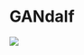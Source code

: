<!-- # GANs
PyTorch implementations of different Generative Adversarial Network schemes


## Types
- [x] GAN
- [x] Wasserstein GAN (WGAN)
- [ ] Conditional GAN (cGAN)
- [ ] InfoGAN

## Dependencies
PyTorch, Numpy, Visdom

## Usage
Training can be started simply by navigating to a folder and running `python train.py`.

A visdom server must be running locally prior to starting training. Run `visdom` in a separate terminal window to do so. -->

# GANdalf

<img src="wizard.png">

